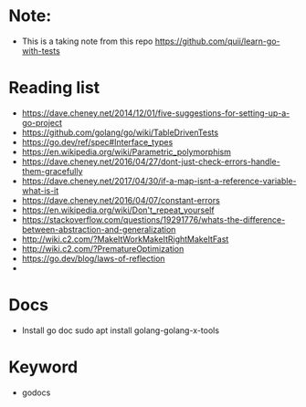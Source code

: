 # Note:

- This is a taking note from this repo https://github.com/quii/learn-go-with-tests

# Reading list

- https://dave.cheney.net/2014/12/01/five-suggestions-for-setting-up-a-go-project
- https://github.com/golang/go/wiki/TableDrivenTests
- https://go.dev/ref/spec#Interface_types
- https://en.wikipedia.org/wiki/Parametric_polymorphism
- https://dave.cheney.net/2016/04/27/dont-just-check-errors-handle-them-gracefully
- https://dave.cheney.net/2017/04/30/if-a-map-isnt-a-reference-variable-what-is-it
- https://dave.cheney.net/2016/04/07/constant-errors
- https://en.wikipedia.org/wiki/Don't_repeat_yourself
- https://stackoverflow.com/questions/19291776/whats-the-difference-between-abstraction-and-generalization
- http://wiki.c2.com/?MakeItWorkMakeItRightMakeItFast
- http://wiki.c2.com/?PrematureOptimization
- https://go.dev/blog/laws-of-reflection
-

# Docs

- Install go doc
  sudo apt install golang-golang-x-tools

# Keyword

- godocs
